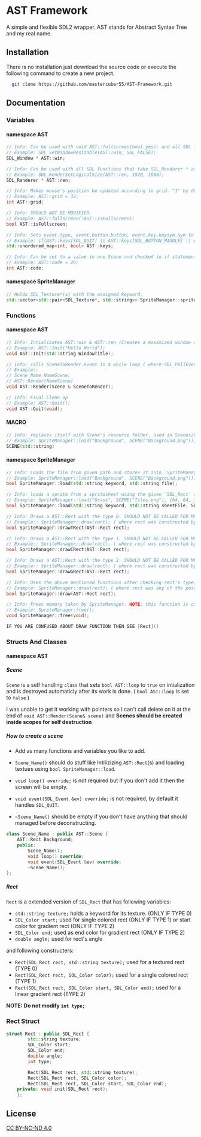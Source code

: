 
# AST Framework

A simple and flexible SDL2 wrapper. AST stands for Abstract Syntax Tree and my real name.

## Installation

There is no installation just download the source code or execute the following command to create a new project.

```bash
  git clone https://github.com/mastercuber55/AST-Framework.git
```

## Documentation

### Variables
#### namespace AST
```cpp
// Info: Can be used with void AST::fullscreen(bool yes); and all SDL functions that take SDL_Window * as a argument.
// Example: SDL_SetWindowResizable(AST::win, SDL_FALSE); 
SDL_Window * AST::win;

// Info: Can be used with all SDL functions that take SDL_Renderer * as an argument.
// Example: SDL_RenderSetLogicalSize(AST::ren, 1920, 1080);
SDL_Renderer * AST::ren;

// Info: Makes mouse's position be updated according to grid. "1" by default.
// Example: AST::grid = 32;
int AST::grid;

// Info: SHOULD NOT BE MODIFIED.
// Example: AST::fullscreen(!AST::isFullscreen);
bool AST::isFullscreen;

// Info: Sets event.type, event.button.button, event.key.keysym.sym to true if emmited where event is a SDL_Event.
// Example: if(AST::keys[SDL_QUIT] || AST::keys[SDL_BUTTON_MIDDLE] || AST::keys[SDLK_Escape]) AST::loop = false;
std::unordered_map<int, bool> AST::keys;

// Info: Can be set to a value in one Scene and checked in if statement in another as an indicater to do something because its recommanded to not create Scene unless you are creating a temp screen to pause the current scene or do something else.
// Example: AST::code = 20;
int AST::code;
```
#### namespace SpriteManager
```cpp
// Holds SDL_Texture*(s) with the assigned keyword.
std::vector<std::pair<SDL_Texture*, std::string>> SpriteManager::sprites;
```
### Functions
#### namespace AST
```cpp
// Info: Intializates AST::win & AST::ren (Creates a maximized window and a 1920x1080 renderer);
// Example: AST::Init("Hello World");
void AST::Init(std::string WindowTitle);

// Info: calls SceneToRender.event in a while loop ( where SDL_PollEvent(&event) is something ) inside a while loop ( where AST::loop is true )
// Example:: 
// Scene_Name NameScene;
// AST::Render(NameScene)
void AST::Render(Scene & SceneToRender);

// Info: Final Clean Up
// Example: AST::Quit();
void AST::Quit(void);
```
#### MACRO
```cpp
// Info: replaces itself with Scene's resource folder. used in Scenes/Scene_*.cpp
// Example: SpriteManager::load("Background", SCENE("Background.png"));
SCENE(std::string)
```
#### namespace SpriteManager
```cpp
// Info: Loads the file from given path and stores it into `SpriteManager::sprites` with the given `keyword`.
// Example: SpriteManager::load("Background", SCENE("Background.png")); ( It looks for "Background.png" in the resource folder of the scene )
bool SpriteManager::load(std::string keyword, std::string file);

// Info: loads a sprite from a spritesheet using the given `SDL_Rect` and stores it into the `SpriteManager::sprites` with the given keyword.
// Example: SpriteManager::load("Grass", SCENE("Tiles.png"), {64, 64, 32, 32});
bool SpriteManager::load(std::string keyword, std::string sheetFile, SDL_Rect spriteRect);

// Info: Draws a AST::Rect with the type 0. SHOULD NOT BE CALLED FOR MORE FLEXIBILITY.
// Example:: SpriteManager::draw(rect); ( where rect was constructed by providing a keyword for texture )
bool SpriteManager::drawTRect(AST::Rect rect);

// Info: Draws a AST::Rect with the type 1. SHOULD NOT BE CALLED FOR MORE FLEXIBILITY.
// Example:: SpriteManager::draw(rect); ( where rect was constructed by providing a SDL_Color )
bool SpriteManager::drawCRect(AST::Rect rect);

// Info: Draws a AST::Rect with the type 2. SHOULD NOT BE CALLED FOR MORE FLEXIBILITY.
// Example:: SpriteManager::draw(rect); ( where rect was constructed by providing two SDL_Color )
bool SpriteManager::drawGRect(AST::Rect rect);

// Info: Uses the above mentioned functions after checking rect's type.
// Example: SpriteManager::draw(rect); ( where rect was any of the possible types )
bool SpriteManager::draw(AST::Rect rect);

// Info: Frees memory taken by SpriteManager. NOTE: this function is called by the base class `Scene` and you don't need to call it but okay if you want to for some reason.
// Example: SpriteManager:free();
void SpriteManager::free(void);

IF YOU ARE CONFUSED ABOUT DRAW FUNCTION THEN SEE [Rect]()
```

### Structs And Classes
#### namespace AST

##### Scene
`Scene` is a self handling `class` that sets `bool AST::loop` to `true` on intialization and is destroyed automaticly after its work is done. ( `bool AST::loop` is set to `false` )

I was unable to get it working with pointers so I can't call delete on it at the end of `void AST::Render(Scene& scene)` and
**Scenes should be created inside scopes for self destruction**

##### How to create a scene

- Add as many functions and variables you like to add.

- `Scene_Name()` should do stuff like Intilizizing `AST::Rect`(s) and loading textues using `bool SpriteManager::load`.
- `void loop() override;` is not required but if you don't add it then the screen will be empty.
- `void event(SDL_Event &ev) override;` is not required, by default it handles `SDL_QUIT`.
- `~Scene_Name()` should be empty if you don't have anything that should managed before deconstructing.

```cpp
class Scene_Name : public AST::Scene {
	AST::Rect Background;
	public:
		Scene_Name();
		void loop() override;
		void event(SDL_Event &ev) override;
		~Scene_Name();
};
```

##### Rect
`Rect` is a extended version of `SDL_Rect` that has following variables:

- `std::string texture;` holds a keyword for its texture. (ONLY IF TYPE 0)
- `SDL_Color start;` used for single colored rect (ONLY IF TYPE 1) or start color for gradient rect (ONLY IF TYPE 2)
- `SDL_Color end;` used as end color for gradient rect (ONLY IF TYPE 2)
- `double angle;` used for rect's angle

and following constructers:

- `Rect(SDL_Rect rect, std::string texture);` used for a textured rect (TYPE 0)
- `Rect(SDL_Rect rect, SDL_Color color);` used for a single colored rect (TYPE 1)
- `Rect(SDL_Rect rect, SDL_Color start, SDL_Color end);` used for a linear gradient rect (TYPE 2)

**NOTE: Do not modify `int type;`**

### Rect Struct
```cpp
struct Rect : public SDL_Rect {
		std::string texture;
		SDL_Color start;
		SDL_Color end;
		double angle;
		int type;

		Rect(SDL_Rect rect, std::string texture);
		Rect(SDL_Rect rect, SDL_Color color);
		Rect(SDL_Rect rect, SDL_Color start, SDL_Color end);
	private: void init(SDL_Rect rect);
	};
``` 

## License

[CC BY-NC-ND 4.0](https://creativecommons.org/licenses/by-nc-nd/4.0/)